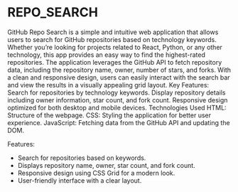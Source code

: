 # REPO_SEARCH
GitHub Repo Search is a simple and intuitive web application that allows users to search for GitHub repositories based on technology keywords. Whether you’re looking for projects related to React, Python, or any other technology, this app provides an easy way to find the highest-rated repositories. The application leverages the GitHub API to fetch repository data, including the repository name, owner, number of stars, and forks. With a clean and responsive design, users can easily interact with the search bar and view the results in a visually appealing grid layout.
Key Features:
Search for repositories by technology keywords.
Display repository details including owner information, star count, and fork count.
Responsive design optimized for both desktop and mobile devices.
Technologies Used
HTML: Structure of the webpage.
CSS: Styling the application for better user experience.
JavaScript: Fetching data from the GitHub API and updating the DOM.

 Features:
- Search for repositories based on keywords.
- Displays repository name, owner, star count, and fork count.
- Responsive design using CSS Grid for a modern look.
- User-friendly interface with a clear layout.
